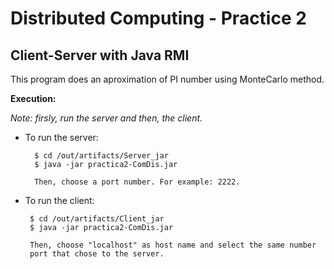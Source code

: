 # Distributed Computing - Practice 2
 
 ## Client-Server with Java RMI
 
 This program does an aproximation of PI number using MonteCarlo method.
 
 
 **Execution:**
 
 *Note: firsly, run the server and then, the client.* 
 
 
 - To run the server:
     
         $ cd /out/artifacts/Server_jar
         $ java -jar practica2-ComDis.jar
         
         Then, choose a port number. For example: 2222.

 - To run the client:
    
        $ cd /out/artifacts/Client_jar
        $ java -jar practica2-ComDis.jar
        
        Then, choose "localhost" as host name and select the same number
        port that chose to the server.
        

